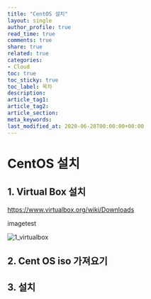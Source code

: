```yaml
---
title: "CentOS 설치"
layout: single
author_profile: true
read_time: true
comments: true
share: true
related: true
categories:
- Cloud
toc: true
toc_sticky: true
toc_label: 목차
description: 
article_tag1: 
article_tag2: 
article_section: 
meta_keywords: 
last_modified_at: 2020-06-28T00:00:00+00:00
---
```


# CentOS 설치

## 1. Virtual Box 설치

https://www.virtualbox.org/wiki/Downloads

 imagetest

![1_virtualbox](https://user-images.githubusercontent.com/51220344/85927725-e312c800-b8e2-11ea-8495-c0e16524d06d.PNG)

## 2. Cent OS iso 가져요기

## 3. 설치